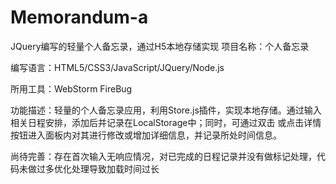 # Memorandum-a
JQuery编写的轻量个人备忘录，通过H5本地存储实现
项目名称：个人备忘录

编写语言：HTML5/CSS3/JavaScript/JQuery/Node.js

所用工具：WebStorm FireBug

功能描述：轻量的个人备忘录应用，利用Store.js插件，实现本地存储。通过输入相关日程安排，添加后并记录在LocalStorage中；同时，可通过双击
或点击详情按钮进入面板内对其进行修改或增加详细信息，并记录所处时间信息。

尚待完善：存在首次输入无响应情况，对已完成的日程记录并没有做标记处理，代码未做过多优化处理导致加载时间过长
